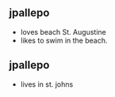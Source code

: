 ## jpallepo 

- loves beach St. Augustine
- likes to swim in the beach.

## jpallepo

- lives in st. johns